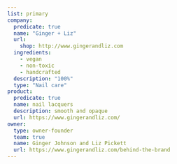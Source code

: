 ```yaml
---
list: primary
company:
  predicate: true
  name: "Ginger + Liz"
  url:
    shop: http://www.gingerandliz.com
  ingredients:
    - vegan
    - non-toxic
    - handcrafted
  description: "100%"
  type: "Nail care"
product:
  predicate: true
  name: nail lacquers
  description: smooth and opaque
  url: https://www.gingerandliz.com/
owner:
  type: owner-founder
  team: true
  name: Ginger Johnson and Liz Pickett
  url: https://www.gingerandliz.com/behind-the-brand
---
```

